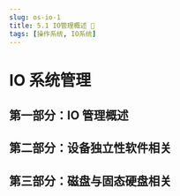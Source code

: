 ```yaml
---
slug: os-io-1
title: 5.1 IO管理概述 🚧
tags: [操作系统, IO系统]
---
```


# IO 系统管理

## 第一部分：IO 管理概述

## 第二部分：设备独立性软件相关

## 第三部分：磁盘与固态硬盘相关
